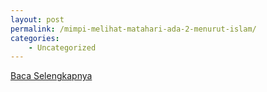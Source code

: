 ```yaml
---
layout: post
permalink: /mimpi-melihat-matahari-ada-2-menurut-islam/
categories:
    - Uncategorized
---
```


[Baca Selengkapnya](/03)